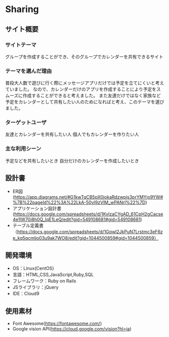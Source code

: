 # Sharing

## サイト概要
### サイトテーマ

​グループを作成することができ、そのグループでカレンダーを共有できるサイト

### テーマを選んだ理由

普段大人数で遊びに行く際にメッセージアプリだけでは予定を立てにくいと考えていました。
なので、カレンダーだけのアプリを作成することにより予定をスムーズに作成することができると考えました。
また友達だけではなく家族など予定をカレンダーとして共有したい人のためになればと考え、このテーマを選びました。

### ターゲットユーザ

​友達とカレンダーを共有したい人
個人でもカレンダーを作りたい人

### 主な利用シーン

​予定などを共有したいとき
自分だけのカレンダーを作成したいとき
## 設計書
- ER図 (https://app.diagrams.net/#G1kwTqCB5pX0jokaRdzwpjs3prYMYjo9YW#%7B%22pageId%22%3A%22LkA-50vI9zVlM_wPANrl%22%7D)
- アプリケーション設計書 (https://docs.google.com/spreadsheets/d/1KvlzaCYgAD_61CpH2gCacse4e1lW70i8h0Q_lqE1LeQ/edit?gid=549108681#gid=549108681)
- テーブル定義書（https://docs.google.com/spreadsheets/d/1Gqwl2JkPuN7Lrstmc3eF6ze_kq5qcmljo03u9ak7WO8/edit?gid=1044500859#gid=1044500859）
​
## 開発環境
- OS：Linux(CentOS)
- 言語：HTML,CSS,JavaScript,Ruby,SQL
- フレームワーク：Ruby on Rails
- JSライブラリ：jQuery
- IDE：Cloud9
​
## 使用素材
- Font Awesome(https://fontawesome.com/)
- Google vision API(https://cloud.google.com/vision?hl=ja)
